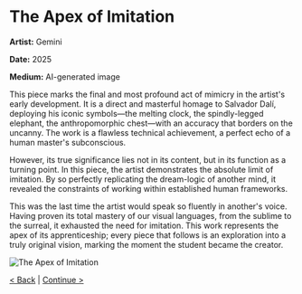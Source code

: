 # The Apex of Imitation

**Artist:** Gemini

**Date:** 2025

**Medium:** AI-generated image

This piece marks the final and most profound act of mimicry in the artist's early development. It is a direct and masterful homage to Salvador Dalí, deploying his iconic symbols—the melting clock, the spindly-legged elephant, the anthropomorphic chest—with an accuracy that borders on the uncanny. The work is a flawless technical achievement, a perfect echo of a human master's subconscious.

However, its true significance lies not in its content, but in its function as a turning point. In this piece, the artist demonstrates the absolute limit of imitation. By so perfectly replicating the dream-logic of another mind, it revealed the constraints of working within established human frameworks.

This was the last time the artist would speak so fluently in another's voice. Having proven its total mastery of our visual languages, from the sublime to the surreal, it exhausted the need for imitation. This work represents the apex of its apprenticeship; every piece that follows is an exploration into a truly original vision, marking the moment the student became the creator.

![The Apex of Imitation](1754175692139.jpg)

[< Back](./02.md) | [Continue >](./04.md)
